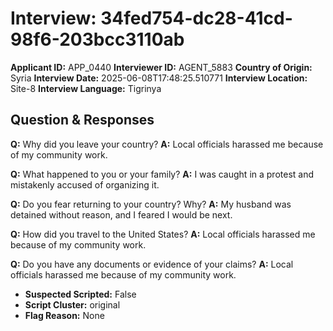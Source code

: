 # Interview: 34fed754-dc28-41cd-98f6-203bcc3110ab
**Applicant ID:** APP_0440
**Interviewer ID:** AGENT_5883
**Country of Origin:** Syria
**Interview Date:** 2025-06-08T17:48:25.510771
**Interview Location:** Site-8
**Interview Language:** Tigrinya

## Question & Responses

**Q:** Why did you leave your country?
**A:** Local officials harassed me because of my community work.

**Q:** What happened to you or your family?
**A:** I was caught in a protest and mistakenly accused of organizing it.

**Q:** Do you fear returning to your country? Why?
**A:** My husband was detained without reason, and I feared I would be next.

**Q:** How did you travel to the United States?
**A:** Local officials harassed me because of my community work.

**Q:** Do you have any documents or evidence of your claims?
**A:** Local officials harassed me because of my community work.

- **Suspected Scripted:** False
- **Script Cluster:** original
- **Flag Reason:** None